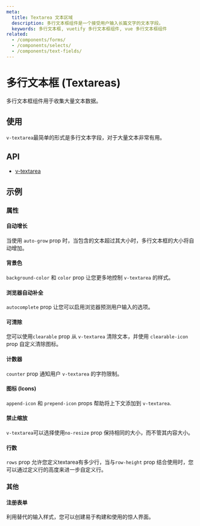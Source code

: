 ```yaml
---
meta:
  title: Textarea 文本区域
  description: 多行文本框组件是一个接受用户输入长篇文字的文本字段。
  keywords: 多行文本框, vuetify 多行文本框组件, vue 多行文本框组件
related:
  - /components/forms/
  - /components/selects/
  - /components/text-fields/
---
```


# 多行文本框 (Textareas)

多行文本框组件用于收集大量文本数据。

<entry-ad />

## 使用

`v-textarea`最简单的形式是多行文本字段，对于大量文本非常有用。

<example file="v-textarea/usage" />

## API

- [v-textarea](/api/v-textarea)

<inline-api page="components/textareas" />

## 示例

### 属性

#### 自动增长

当使用 `auto-grow` prop 时，当包含的文本超过其大小时，多行文本框的大小将自动增加。

<example file="v-textarea/prop-auto-grow" />

#### 背景色

`background-color` 和 `color` prop 让您更多地控制 `v-textarea` 的样式。

<example file="v-textarea/prop-background-color" />

#### 浏览器自动补全

`autocomplete` prop 让您可以启用浏览器预测用户输入的选项。

<example file="v-textarea/prop-browser-autocomplete" />

#### 可清除

您可以使用`clearable` prop 从 `v-textarea` 清除文本，并使用 `clearable-icon` prop 自定义清除图标。

<example file="v-textarea/prop-clearable" />

#### 计数器

`counter` prop 通知用户 `v-textarea` 的字符限制。

<example file="v-textarea/prop-counter" />

#### 图标 (Icons)

`append-icon` 和 `prepend-icon` props 帮助将上下文添加到 `v-textarea`.

<example file="v-textarea/prop-icons" />

#### 禁止缩放

`v-textarea`可以选择使用`no-resize` prop 保持相同的大小，而不管其内容大小。

<example file="v-textarea/prop-no-resize" />

#### 行数

`rows` prop 允许您定义textarea有多少行，当与`row-height` prop 结合使用时，您可以通过定义行的高度来进一步自定义行。

<example file="v-textarea/prop-rows" />

### 其他

#### 注册表单

利用替代的输入样式，您可以创建易于构建和使用的惊人界面。

<example file="v-textarea/misc-signup-form" />

<backmatter />
